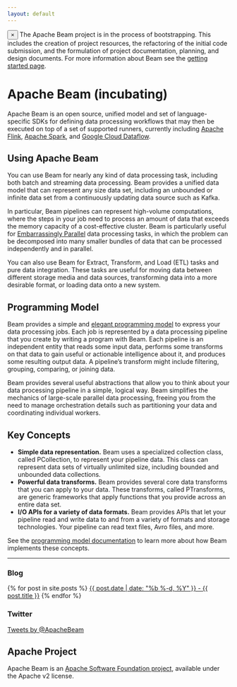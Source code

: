 ```yaml
---
layout: default
---
```

<p>
  <div class="alert alert-info alert-dismissible" role="alert">
  <span class="glyphicon glyphicon-flag" aria-hidden="true"></span>
  <button type="button" class="close" data-dismiss="alert" aria-label="Close"><span aria-hidden="true">&times;</span></button>
  The Apache Beam project is in the process of bootstrapping. This includes the creation of project resources, the refactoring of the initial code submission, and the formulation of project documentation, planning, and design documents. For more information about Beam see the <a href="/getting-started">getting started page</a>.
  </div>
</p>

# Apache Beam (incubating)

Apache Beam is an open source, unified model and set of language-specific SDKs for defining data processing workflows that may then be executed on top of a set of supported runners, currently including [Apache Flink](http://flink.apache.org), [Apache Spark](http://spark.apache.org), and [Google Cloud Dataflow](https://cloud.google.com/dataflow).

## Using Apache Beam
You can use Beam for nearly any kind of data processing task, including both batch and streaming data processing. Beam provides a unified data model that can represent any size data set, including an unbounded or infinite data set from a continuously updating data source such as Kafka.

In particular, Beam pipelines can represent high-volume computations, where the steps in your job need to process an amount of data that exceeds the memory capacity of a cost-effective cluster. Beam is particularly useful for [Embarrassingly Parallel](http://en.wikipedia.org/wiki/Embarassingly_parallel) data processing tasks, in which the problem can be decomposed into many smaller bundles of data that can be processed independently and in parallel.

You can also use Beam for Extract, Transform, and Load (ETL) tasks and pure data integration. These tasks are useful for moving data between different storage media and data sources, transforming data into a more desirable format, or loading data onto a new system.

## Programming Model
Beam provides a simple and [elegant programming model](https://cloud.google.com/dataflow/model/programming-model) to express your data processing jobs. Each job is represented by a data processing pipeline that you create by writing a program with Beam. Each pipeline is an independent entity that reads some input data, performs some transforms on that data to gain useful or actionable intelligence about it, and produces some resulting output data. A pipeline’s transform might include filtering, grouping, comparing, or joining data.

Beam provides several useful abstractions that allow you to think about your data processing pipeline in a simple, logical way. Beam simplifies the mechanics of large-scale parallel data processing, freeing you from the need to manage orchestration details such as partitioning your data and coordinating individual workers.

## Key Concepts
* **Simple data representation.** Beam uses a specialized collection class, called PCollection, to represent your pipeline data. This class can represent data sets of virtually unlimited size, including bounded and unbounded data collections.
* **Powerful data transforms.** Beam provides several core data transforms that you can apply to your data. These transforms, called PTransforms, are generic frameworks that apply functions that you provide across an entire data set.
* **I/O APIs for a variety of data formats.** Beam provides APIs that let your pipeline read and write data to and from a variety of formats and storage technologies. Your pipeline can read text files, Avro files, and more.

See the [programming model documentation](https://cloud.google.com/dataflow/model/programming-model) to learn more about how Beam implements these concepts.

<hr>
<div class="row">
  <div class="col-md-6">
    <h3>Blog</h3>
    <div class="list-group">
    {% for post in site.posts %}
    <a class="list-group-item" href="{{ post.url | prepend: site.baseurl }}">{{ post.date | date: "%b %-d, %Y" }} - {{ post.title }}</a>
    {% endfor %}
    </div>
  </div>
  <div class="col-md-6">
    <h3>Twitter</h3>
    <a class="twitter-timeline" href="https://twitter.com/ApacheBeam" data-widget-id="697809684422533120">Tweets by @ApacheBeam</a>
    <script>!function(d,s,id){var js,fjs=d.getElementsByTagName(s)[0],p=/^http:/.test(d.location)?'http':'https';if(!d.getElementById(id)){js=d.createElement(s);js.id=id;js.src=p+"://platform.twitter.com/widgets.js";fjs.parentNode.insertBefore(js,fjs);}}(document,"script","twitter-wjs");</script>
  </div>
</div>

## Apache Project
Apache Beam is an [Apache Software Foundation project](http://www.apache.org),
available under the Apache v2 license.
